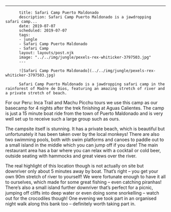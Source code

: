 ---
          title: Safari Camp Puerto Maldonado
          description: Safari Camp Puerto Maldonado is a jawdropping safari camp...
          date: 2019-07-07
          scheduled: 2019-07-07
          tags:
          - jungle
          - Safari Camp Puerto Maldonado
          - Safari Camp
          layout: layouts/post.njk
          image: "../../img/jungle/pexels-rex-whiticker-3797503.jpg"
          ---
          
          ![Safari Camp Puerto Maldonado](../../img/jungle/pexels-rex-whiticker-3797503.jpg)
          
          Safari Camp Puerto Maldonado is a jawdropping safari camp in the rainforest of Madre de Dios, featuring an amazing stretch of river and a private stretch of beach.

For our Peru: Inca Trail and Machu Picchu tours we use this camp as our basecamp for 4 nights after the trek finishing at Aguas Calientes. The camp is just a 15 minute boat ride from the town of Puerto Maldonado and is very well set up to receive such a large group such as ours.

The campsite itself is stunning. It has a private beach, which is beautiful but unfortunately it has been taken over by the local monkeys! There are also two swimming pools, both with swim platforms and canoes to paddle out to a small island in the middle which you can jump off if you dare! The main restaurant area has a bar where you can relax with a cocktail or cold beer, outside seating with hammocks and great views over the river.

The real highlight of this location though is not actually on site but downriver only about 5 minutes away by boat. That’s right – you get your own 90m stretch of river to yourself! We were fortunate enough to have it all to ourselves, which made for some great fishing – even catching piranhas! There’s also a small island further downriver that’s perfect for a picnic, jumping off cliffs into deep water or even doing some snorkelling – watch out for the crocodiles though! One evening we took part in an organised night walk along this bank too – definitely worth taking part in.